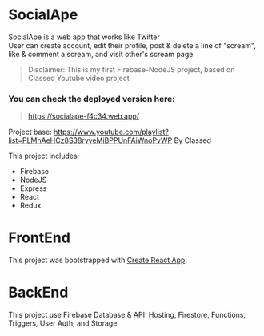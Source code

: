 # SocialApe
SocialApe is a web app that works like Twitter  
User can create account, edit their profile, post & delete a line of "scream", like & comment a scream, and visit other's scream page

> Disclaimer: This is my first Firebase-NodeJS project, based on Classed Youtube video project

### You can check the deployed version here:
> https://socialape-f4c34.web.app/

Project base:
https://www.youtube.com/playlist?list=PLMhAeHCz8S38ryyeMiBPPUnFAiWnoPvWP
By Classed

This project includes:

- Firebase
- NodeJS
- Express
- React
- Redux

# FrontEnd
This project was bootstrapped with [Create React App](https://github.com/facebook/create-react-app).

# BackEnd
This project use Firebase Database & API:
Hosting, Firestore, Functions, Triggers, User Auth, and Storage
